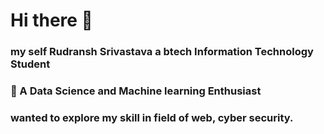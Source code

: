 # Hi there  👋 
### my self Rudransh Srivastava a btech Information Technology Student
### 🌱 A Data Science and Machine learning Enthusiast
### wanted to explore my skill in field of web, cyber security. 
